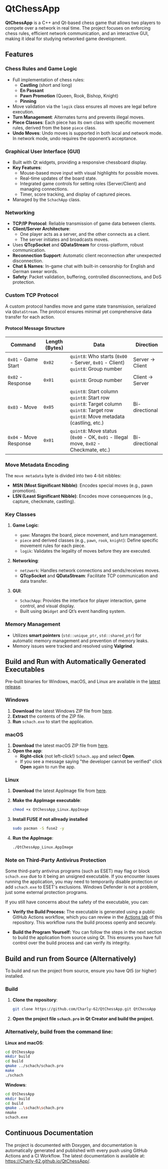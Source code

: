 # QtChessApp

**QtChessApp** is a C++ and Qt-based chess game that allows two players to compete over a network in real time. The project focuses on enforcing chess rules, efficient network communication, and an interactive GUI, making it ideal for studying networked game development.

## Features

### Chess Rules and Game Logic
- Full implementation of chess rules:
  - **Castling** (short and long)
  - **En Passant**
  - **Pawn Promotion** (Queen, Rook, Bishop, Knight)
  - **Pinning**
- Move validation via the `logik` class ensures all moves are legal before execution.
- **Turn Management**: Alternates turns and prevents illegal moves.
- **Piece Classes**: Each piece has its own class with specific movement rules, derived from the base `piece` class.
- **Undo Moves**: Undo moves is supported in both local and network mode. In network mode, undo requires the opponent’s acceptance.

### Graphical User Interface (GUI)
- Built with Qt widgets, providing a responsive chessboard display.
- **Key Features**:
  - Mouse-based move input with visual highlights for possible moves.
  - Real-time updates of the board state.
  - Integrated game controls for setting roles (Server/Client) and managing connections.
  - Timer, score tracking, and display of captured pieces.
- Managed by the `SchachApp` class.

### Networking
- **TCP/IP Protocol**: Reliable transmission of game data between clients.
- **Client/Server Architecture**:
  - One player acts as a server, and the other connects as a client.
  - The server initiates and broadcasts moves.
- Uses **QTcpSocket** and **QDataStream** for cross-platform, robust communication.
- **Reconnection Support**: Automatic client reconnection after unexpected disconnection.
- **Chat & Names**: In-game chat with built-in censorship for English and German swear words.
- **Safety**: Packet validation, buffering, controlled disconnections, and DoS protection.

### Custom TCP Protocol

A custom protocol handles move and game state transmission, serialized via `QDataStream`. The protocol ensures minimal yet comprehensive data transfer for each action.

#### Protocol Message Structure

| **Command**       | **Length (Bytes)** | **Data**                                                                                                                                             | **Direction**  |
|-------------------|--------------------|------------------------------------------------------------------------------------------------------------------------------------------------------|----------------|
| `0x01` - Game Start    | `0x02`                | `quint8`: Who starts (`0x00` - Server, `0x01` - Client) <br> `quint8`: Group number                                                                 | Server → Client |
| `0x02` - Response      | `0x01`                | `quint8`: Group number                                                                                                                               | Client → Server |
| `0x03` - Move          | `0x05`                | `quint8`: Start column <br> `quint8`: Start row <br> `quint8`: Target column <br> `quint8`: Target row <br> `quint8`: Move metadata (castling, etc.) | Bi-directional  |
| `0x04` - Move Response | `0x01`                | `quint8`: Move status (`0x00` - OK, `0x01` - Illegal move, `0x02` - Checkmate, etc.)                                                                 | Bi-directional  |

### Move Metadata Encoding

The `move metadata` byte is divided into two 4-bit nibbles:
- **MSN (Most Significant Nibble)**: Encodes special moves (e.g., pawn promotion).
- **LSN (Least Significant Nibble)**: Encodes move consequences (e.g., capture, checkmate, castling).

### Key Classes

1. **Game Logic**:
   - `game`: Manages the board, piece movement, and turn management.
   - `piece` and derived classes (e.g., `pawn`, `rook`, `knight`): Define specific movement rules for each piece.
   - `logik`: Validates the legality of moves before they are executed.

2. **Networking**:
   - `netzwerk`: Handles network connections and sends/receives moves.
   - **QTcpSocket** and **QDataStream**: Facilitate TCP communication and data transfer.

3. **GUI**:
   - `SchachApp`: Provides the interface for player interaction, game control, and visual display.
   - Built using `QWidget` and Qt’s event handling system.

### Memory Management
- Utilizes **smart pointers** (`std::unique_ptr`, `std::shared_ptr`) for automatic memory management and prevention of memory leaks.
- Memory issues were tracked and resolved using **Valgrind**.


## Build and Run with Automatically Generated Executables

Pre-built binaries for Windows, macOS, and Linux are available in the [latest release](https://github.com/Charly-62/QtChessApp/releases/latest).

### **Windows**

1. **Download** the latest Windows ZIP file from [here](https://github.com/Charly-62/QtChessApp/releases/latest/download/QtChessApp_Windows.zip).
2. **Extract** the contents of the ZIP file.
3. **Run** `schach.exe` to start the application.

### **macOS**

1. **Download** the latest macOS ZIP file from [here](https://github.com/Charly-62/QtChessApp/releases/latest/download/QtChessApp_macOS.zip).
2. **Open the app**:
   - **Right-click** (not left-click!) `Schach.app` and select **Open**.
   - If you see a message saying "the developer cannot be verified" click **Open** again to run the app. 

### **Linux**

1. **Download** the latest AppImage file from [here](https://github.com/Charly-62/QtChessApp/releases/latest/download/QtChessApp_Linux.AppImage).
2. **Make the AppImage executable**:

   ```bash
   chmod +x QtChessApp_Linux.AppImage
   ```

3. **Install FUSE if not allready installed**

   ```bash
   sudo pacman -S fuse2 -y
   ```


4. **Run the AppImage**:

   ```bash
   ./QtChessApp_Linux.AppImage
   ```


### **Note on Third-Party Antivirus Protection**

Some third-party antivirus programs (such as ESET) may flag or block `schach.exe` due to it being an unsigned executable. If you encounter issues running the application, you may need to temporarily disable protection or add `schach.exe` to ESET's exclusions. Windows Defender is not a problem, just some external protection programs.

If you still have concerns about the safety of the executable, you can:

- **Verify the Build Process:** The executable is generated using a public GitHub Actions workflow, which you can review in the [Actions tab](https://github.com/Charly-62/QtChessApp/actions) of this repository. This workflow runs the build process openly and securely.
  
- **Build the Program Yourself:** You can follow the steps in the next section to build the application from source using Qt. This ensures you have full control over the build process and can verify its integrity.


## Build and run from Source (Alternatively)

To build and run the project from source, ensure you have Qt5 (or higher) installed.

### **Build**

1. **Clone the repository**:

   ```bash
   git clone https://github.com/Charly-62/QtChessApp.git QtChessApp
   ```

2. **Open the project file `schach.pro` in Qt Creator and build the project.**

### **Alternatively, build from the command line:**

**Linux and macOS**:

   ```bash
   cd QtChessApp
   mkdir build
   cd build
   qmake ../schach/schach.pro
   make
   ./schach
   ```

**Windows**:

   ```bash
   cd QtChessApp
   mkdir build
   cd build
   qmake ..\schach\schach.pro
   nmake
   schach.exe
   ```

## Continuous Documentation

The project is documented with Doxygen, and documentation is automatically generated and published with every push using GitHub Actions and a CI Workflow. The latest documentation is available at: https://Charly-62.github.io/QtChessApp/.
